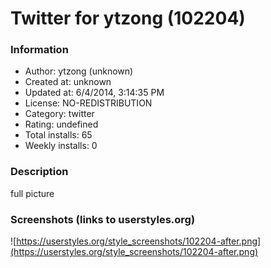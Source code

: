 # Twitter for ytzong (102204)

### Information
- Author: ytzong (unknown)
- Created at: unknown
- Updated at: 6/4/2014, 3:14:35 PM
- License: NO-REDISTRIBUTION
- Category: twitter
- Rating: undefined
- Total installs: 65
- Weekly installs: 0


### Description
full picture


### Screenshots (links to userstyles.org)
![https://userstyles.org/style_screenshots/102204-after.png](https://userstyles.org/style_screenshots/102204-after.png)


